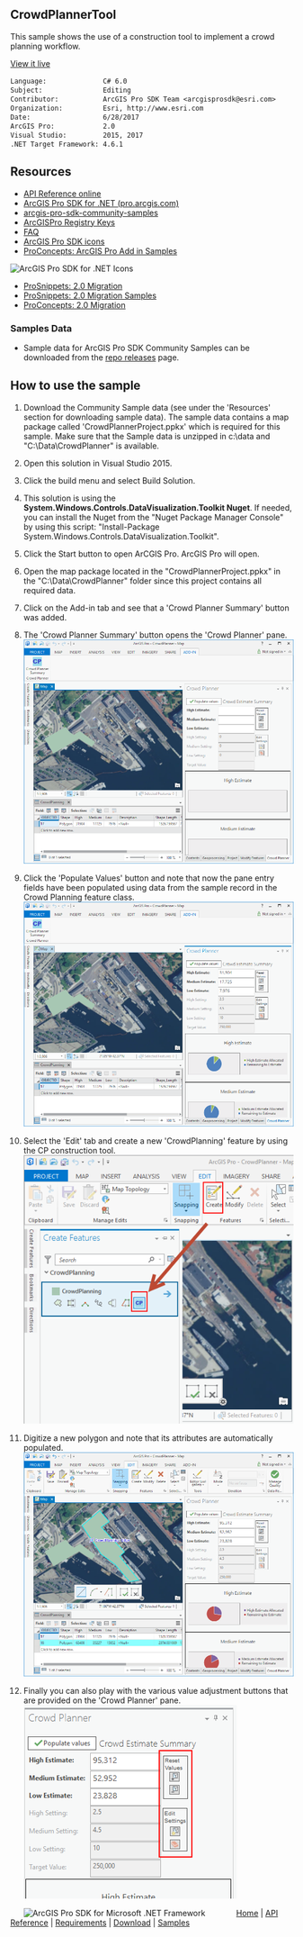 ## CrowdPlannerTool

<!-- TODO: Write a brief abstract explaining this sample -->
This sample shows the use of a construction tool to implement a crowd planning workflow.  
  


<a href="http://pro.arcgis.com/en/pro-app/sdk/" target="_blank">View it live</a>

<!-- TODO: Fill this section below with metadata about this sample-->
```
Language:              C# 6.0
Subject:               Editing
Contributor:           ArcGIS Pro SDK Team <arcgisprosdk@esri.com>
Organization:          Esri, http://www.esri.com
Date:                  6/28/2017
ArcGIS Pro:            2.0
Visual Studio:         2015, 2017
.NET Target Framework: 4.6.1
```

## Resources

* [API Reference online](http://pro.arcgis.com/en/pro-app/sdk/api-reference)
* <a href="http://pro.arcgis.com/en/pro-app/sdk/" target="_blank">ArcGIS Pro SDK for .NET (pro.arcgis.com)</a>
* [arcgis-pro-sdk-community-samples](http://github.com/Esri/arcgis-pro-sdk-community-samples)
* [ArcGISPro Registry Keys](http://github.com/Esri/arcgis-pro-sdk/wiki/ArcGIS-Pro-Registry-Keys)
* [FAQ](http://github.com/Esri/arcgis-pro-sdk/wiki/FAQ)
* [ArcGIS Pro SDK icons](https://github.com/Esri/arcgis-pro-sdk/releases/tag/1.4.0.7198)
* [ProConcepts: ArcGIS Pro Add in Samples](https://github.com/Esri/arcgis-pro-sdk-community-samples/wiki/ProConcepts-ArcGIS-Pro-Add-in-Samples)

![ArcGIS Pro SDK for .NET Icons](https://esri.github.io/arcgis-pro-sdk/images/Home/Image-of-icons.png "ArcGIS Pro SDK Icons")

* [ProSnippets: 2.0 Migration](http://github.com/Esri/arcgis-pro-sdk/wiki/ProSnippets-Migrating-to-2.0)  
* [ProSnippets: 2.0 Migration Samples](http://github.com/Esri/arcgis-pro-sdk/wiki/ProSnippets-2.0-Migration-Samples)  
* [ProConcepts: 2.0 Migration](http://github.com/Esri/arcgis-pro-sdk/wiki/ProConcepts-2.0-Migration-Guide)  

### Samples Data

* Sample data for ArcGIS Pro SDK Community Samples can be downloaded from the [repo releases](https://github.com/Esri/arcgis-pro-sdk-community-samples/releases) page.  

## How to use the sample
<!-- TODO: Explain how this sample can be used. To use images in this section, create the image file in your sample project's screenshots folder. Use relative url to link to this image using this syntax: ![My sample Image](FacePage/SampleImage.png) -->
1. Download the Community Sample data (see under the 'Resources' section for downloading sample data).  The sample data contains a map package called 'CrowdPlannerProject.ppkx' which is required for this sample.  Make sure that the Sample data is unzipped in c:\data and "C:\Data\CrowdPlanner" is available.  
1. Open this solution in Visual Studio 2015.    
1. Click the build menu and select Build Solution.  
1. This solution is using the **System.Windows.Controls.DataVisualization.Toolkit Nuget**.  If needed, you can install the Nuget from the "Nuget Package Manager Console" by using this script: "Install-Package System.Windows.Controls.DataVisualization.Toolkit".  
1. Click the Start button to open ArCGIS Pro.  ArcGIS Pro will open.  
1. Open the map package located in the "CrowdPlannerProject.ppkx" in the "C:\Data\CrowdPlanner" folder since this project contains all required data.  
1. Click on the Add-in tab and see that a 'Crowd Planner Summary' button was added.  
1. The 'Crowd Planner Summary' button opens the 'Crowd Planner' pane.   
![UI](Screenshots/Screen1.png)  
  
1. Click the 'Populate Values' button and note that now the pane entry fields have been populated using data from the sample record in the Crowd Planning feature class.  
![UI](Screenshots/Screen2.png)  
  
1. Select the 'Edit' tab and create a new 'CrowdPlanning' feature by using the CP construction tool.  
![UI](Screenshots/Screen3.png)  
  
1. Digitize a new polygon and note that its attributes are automatically populated.   
![UI](Screenshots/Screen4.png)  
  
1. Finally you can also play with the various value adjustment buttons that are provided on the 'Crowd Planner' pane.  
![UI](Screenshots/Screen5.png)  
  


<!-- End -->

&nbsp;&nbsp;&nbsp;&nbsp;&nbsp;&nbsp;<img src="http://esri.github.io/arcgis-pro-sdk/images/ArcGISPro.png"  alt="ArcGIS Pro SDK for Microsoft .NET Framework" height = "20" width = "20" align="top"  >
&nbsp;&nbsp;&nbsp;&nbsp;&nbsp;&nbsp;&nbsp;&nbsp;&nbsp;&nbsp;&nbsp;&nbsp;
[Home](https://github.com/Esri/arcgis-pro-sdk/wiki) | <a href="http://pro.arcgis.com/en/pro-app/sdk/api-reference" target="_blank">API Reference</a> | [Requirements](https://github.com/Esri/arcgis-pro-sdk/wiki#requirements) | [Download](https://github.com/Esri/arcgis-pro-sdk/wiki#installing-arcgis-pro-sdk-for-net) | <a href="http://github.com/esri/arcgis-pro-sdk-community-samples" target="_blank">Samples</a>
